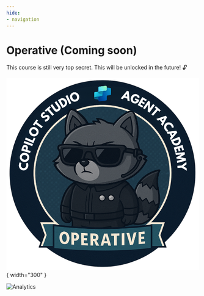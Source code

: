 ```yaml
---
hide:
- navigation
---
```


# Operative (Coming soon)

This course is still very top secret. This will be unlocked in the future! 🔓

![Operative](../images/mcs-agent-academy-operative-badge.png){ width="300" }

<!-- markdownlint-disable-next-line MD033 -->
<img src="https://m365-visitor-stats.azurewebsites.net/agent-academy/operative" alt="Analytics" />
